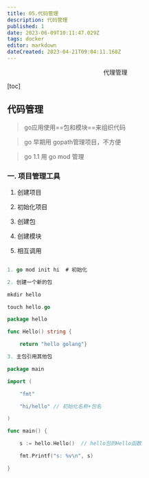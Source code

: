 ```yaml
---
title: 05.代码管理
description: 代码管理
published: 1
date: 2023-06-09T10:11:47.029Z
tags: docker
editor: markdown
dateCreated: 2023-04-21T09:04:11.168Z
---
```


<center>代理管理</center>

[toc]

## 代码管理

> go应用使用==包和模块==来组织代码

> go 早期用 gopath管理项目，不方便


> go 1.1 用 go mod 管理

### 一. 项目管理工具

1. 创建项目

2. 初始化项目

3. 创建包

4. 创建模块

5. 相互调用

```go

1. go mod init hi  # 初始化

2. 创建一个新的包

mkdir hello 

touch hello.go

package hello

func Hello() string {

	return "hello golang"}

3. 主包引用其他包

package main

import (

	"fmt"

	"hi/hello" // 初始化名称+包名

)

func main() {

	s := hello.Hello()  // hello包的Hello函数

	fmt.Printf("s: %v\n", s)

}

```